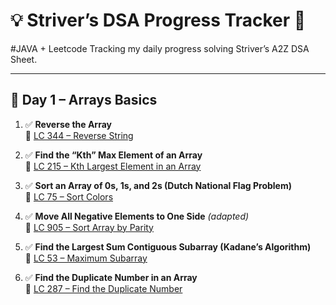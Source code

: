 # 💡 Striver’s DSA Progress Tracker 🚀
#JAVA + Leetcode
Tracking my daily progress solving Striver’s A2Z DSA Sheet.

---

## 📘 Day 1 – Arrays Basics

1. ✅ **Reverse the Array**  
   🔹 [LC 344 – Reverse String](https://leetcode.com/problems/reverse-string/)

2. ✅ **Find the “Kth” Max Element of an Array**  
   🔹 [LC 215 – Kth Largest Element in an Array](https://leetcode.com/problems/kth-largest-element-in-an-array/)

3. ✅ **Sort an Array of 0s, 1s, and 2s (Dutch National Flag Problem)**  
   🔹 [LC 75 – Sort Colors](https://leetcode.com/problems/sort-colors/)

4. ✅ **Move All Negative Elements to One Side** *(adapted)*  
   🔹 [LC 905 – Sort Array by Parity](https://leetcode.com/problems/sort-array-by-parity/)

5. ✅ **Find the Largest Sum Contiguous Subarray (Kadane’s Algorithm)**  
   🔹 [LC 53 – Maximum Subarray](https://leetcode.com/problems/maximum-subarray/)

6. ✅ **Find the Duplicate Number in an Array**  
   🔹 [LC 287 – Find the Duplicate Number](https://leetcode.com/problems/find-the-duplicate-number/)
